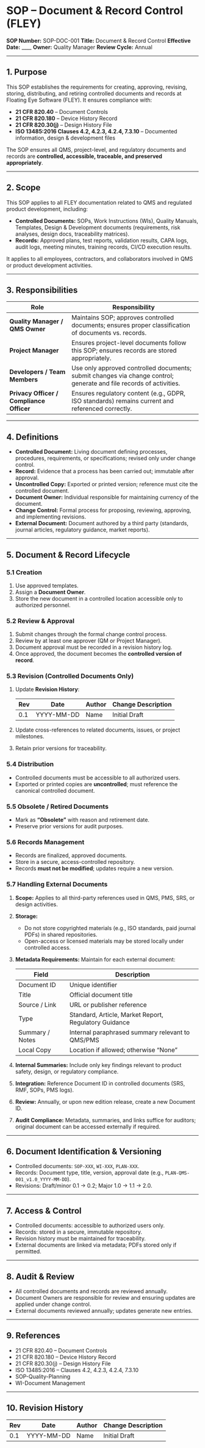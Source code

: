 # **SOP – Document & Record Control (FLEY)**

**SOP Number:** SOP-DOC-001
**Title:** Document & Record Control
**Effective Date:** ____
**Owner:** Quality Manager
**Review Cycle:** Annual

---

## **1. Purpose**

This SOP establishes the requirements for creating, approving, revising, storing, distributing, and retiring controlled documents and records at Floating Eye Software (FLEY). It ensures compliance with:

* **21 CFR 820.40** – Document Controls
* **21 CFR 820.180** – Device History Record
* **21 CFR 820.30(j)** – Design History File
* **ISO 13485:2016 Clauses 4.2, 4.2.3, 4.2.4, 7.3.10** – Documented information, design & development files

The SOP ensures all QMS, project-level, and regulatory documents and records are **controlled, accessible, traceable, and preserved appropriately**.

<!--
Compliance
==========
Document Control SOP
ISO 9001 7.5, 4.4, 6.1
Controlled Document Registers, Version Histories, Retention Logs, Evidence of Risk Mitigation
==========
6 Planning
6.1 Actions to address risks and opportunities

7 Support
7.5 Documented information
7.5.1 General
7.5.2 Creating and updating
7.5.3 Control of documented information

4 Context of the organization
4.4 Quality management system and its processes
==========

4.4.2 To the extent necessary, the organization shall:
a) maintain documented information to support the operation of its processes;
b) retain documented information to have confidence that the processes are being carried out as
planned.

7.5 Documented information
7.5.1 General
The organization’s quality management system shall include:
a) documented information required by this International Standard;
b) documented information determined by the organization as being necessary for the effectiveness
of the quality management system.
NOTE The extent of documented information for a quality management system can differ from one
organization to another due to:
— the size of organization and its type of activities, processes, products and services;
— the complexity of processes and their interactions;
— the competence of persons.
7.5.2 Creating and updating
When creating and updating documented information, the organization shall ensure appropriate:
a) identification and description (e.g. a title, date, author, or reference number);
b) format (e.g. language, software version, graphics) and media (e.g. paper, electronic);
c) review and approval for suitability and adequacy.
7.5.3 Control of documented information
7.5.3.1 Documented information required by the quality management system and by this International
Standard shall be controlled to ensure:
a) it is available and suitable for use, where and when it is needed;
b) it is adequately protected (e.g. from loss of confidentiality, improper use, or loss of integrity).
7.5.3.2 For the control of documented information, the organization shall address the following
activities, as applicable:
a) distribution, access, retrieval and use;
b) storage and preservation, including preservation of legibility;
c) control of changes (e.g. version control);
d) retention and disposition.
Documented information of external origin determined by the organization to be necessary for the
planning and operation of the quality management system shall be identified as appropriate, and
be controlled.
Documented information retained as evidence of conformity shall be protected from unintended
alterations.
NOTE Access can imply a decision regarding the permission to view the documented information only, or
the permission and authority to view and change the documented information.

-->

---

## **2. Scope**

This SOP applies to all FLEY documentation related to QMS and regulated product development, including:

* **Controlled Documents:** SOPs, Work Instructions (WIs), Quality Manuals, Templates, Design & Development documents (requirements, risk analyses, design docs, traceability matrices).
* **Records:** Approved plans, test reports, validation results, CAPA logs, audit logs, meeting minutes, training records, CI/CD execution results.

It applies to all employees, contractors, and collaborators involved in QMS or product development activities.

---

## **3. Responsibilities**

| Role                                     | Responsibility                                                                                                      |
| ---------------------------------------- | ------------------------------------------------------------------------------------------------------------------- |
| **Quality Manager / QMS Owner**          | Maintains SOP; approves controlled documents; ensures proper classification of documents vs. records.               |
| **Project Manager**                      | Ensures project-level documents follow this SOP; ensures records are stored appropriately.                          |
| **Developers / Team Members**            | Use only approved controlled documents; submit changes via change control; generate and file records of activities. |
| **Privacy Officer / Compliance Officer** | Ensures regulatory content (e.g., GDPR, ISO standards) remains current and referenced correctly.                    |

---

## **4. Definitions**

* **Controlled Document:** Living document defining processes, procedures, requirements, or specifications; revised only under change control.
* **Record:** Evidence that a process has been carried out; immutable after approval.
* **Uncontrolled Copy:** Exported or printed version; reference must cite the controlled document.
* **Document Owner:** Individual responsible for maintaining currency of the document.
* **Change Control:** Formal process for proposing, reviewing, approving, and implementing revisions.
* **External Document:** Document authored by a third party (standards, journal articles, regulatory guidance, market reports).

---

## **5. Document & Record Lifecycle**

### **5.1 Creation**

1. Use approved templates.
2. Assign a **Document Owner**.
3. Store the new document in a controlled location accessible only to authorized personnel.

### **5.2 Review & Approval**

1. Submit changes through the formal change control process.
2. Review by at least one approver (QM or Project Manager).
3. Document approval must be recorded in a revision history log.
4. Once approved, the document becomes the **controlled version of record**.

### **5.3 Revision (Controlled Documents Only)**

1. Update **Revision History**:

   | Rev | Date       | Author | Change Description |
   | --- | ---------- | ------ | ------------------ |
   | 0.1 | YYYY-MM-DD | Name   | Initial Draft      |

2. Update cross-references to related documents, issues, or project milestones.

3. Retain prior versions for traceability.

### **5.4 Distribution**

* Controlled documents must be accessible to all authorized users.
* Exported or printed copies are **uncontrolled**; must reference the canonical controlled document.

### **5.5 Obsolete / Retired Documents**

* Mark as **“Obsolete”** with reason and retirement date.
* Preserve prior versions for audit purposes.

### **5.6 Records Management**

* Records are finalized, approved documents.
* Store in a secure, access-controlled repository.
* Records **must not be modified**; updates require a new version.

### **5.7 Handling External Documents**

1. **Scope:** Applies to all third-party references used in QMS, PMS, SRS, or design activities.

2. **Storage:**

   * Do not store copyrighted materials (e.g., ISO standards, paid journal PDFs) in shared repositories.
   * Open-access or licensed materials may be stored locally under controlled access.

3. **Metadata Requirements:** Maintain for each external document:

   | Field           | Description                                           |
   | --------------- | ----------------------------------------------------- |
   | Document ID     | Unique identifier                                     |
   | Title           | Official document title                               |
   | Source / Link   | URL or publisher reference                            |
   | Type            | Standard, Article, Market Report, Regulatory Guidance |
   | Summary / Notes | Internal paraphrased summary relevant to QMS/PMS      |
   | Local Copy      | Location if allowed; otherwise “None”                 |

4. **Internal Summaries:** Include only key findings relevant to product safety, design, or regulatory compliance.

5. **Integration:** Reference Document ID in controlled documents (SRS, RMF, SOPs, PMS logs).

6. **Review:** Annually, or upon new edition release, create a new Document ID.

7. **Audit Compliance:** Metadata, summaries, and links suffice for auditors; original document can be accessed externally if required.

---

## **6. Document Identification & Versioning**

* Controlled documents: `SOP-XXX`, `WI-XXX`, `PLAN-XXX`.
* Records: Document type, title, version, approval date (e.g., `PLAN-QMS-001_v1.0_YYYY-MM-DD`).
* Revisions: Draft/minor 0.1 → 0.2; Major 1.0 → 1.1 → 2.0.

---

## **7. Access & Control**

* Controlled documents: accessible to authorized users only.
* Records: stored in a secure, immutable repository.
* Revision history must be maintained for traceability.
* External documents are linked via metadata; PDFs stored only if permitted.

---

## **8. Audit & Review**

* All controlled documents and records are reviewed annually.
* Document Owners are responsible for review and ensuring updates are applied under change control.
* External documents reviewed annually; updates generate new entries.

---

## **9. References**

* 21 CFR 820.40 – Document Controls
* 21 CFR 820.180 – Device History Record
* 21 CFR 820.30(j) – Design History File
* ISO 13485:2016 – Clauses 4.2, 4.2.3, 4.2.4, 7.3.10
* SOP-Quality-Planning
* WI-Document Management

---

## **10. Revision History**

| Rev | Date       | Author | Change Description |
| --- | ---------- | ------ | ------------------ |
| 0.1 | YYYY-MM-DD | Name   | Initial Draft      |
